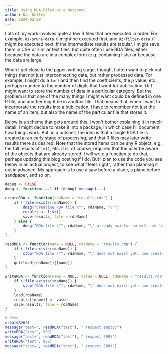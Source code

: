 ```yaml
---
title: Using RDA Files as a Notebook
author: Dan Kelley
date: 2024-02-08
---
```


Lots of my work involves quite a few R files that are executed in order.  For
example, `01-prune-data.R` might be executed first, and `02-filter-data.R`
might be executed next.  If the intermediate results are tabular, I might save
them in CSV or similar text files, but quite often I use RDA files, either
because the data are in a complex form (e.g. containing lists) or because the
data are large.

When I get close to the paper-writing stage, though, I often want to pick out
things that not just interconnecting data, but rather processed data. For
example, I might do a `lm()` and then find the coefficients, the $p$ value,
etc., perhaps rounded to the number of digits that I want for publication.  Or
I might want to store the number of data in a particular category.  But the
problem is that one of the many things I might want could be defined in one R
file, and another might be in another file. That means that, when I want to
incorporate the results into a publication, I have to remember not just the name
of an item, but also the name of the particular file that stores it.

Below is a scheme that gets around this.  I won't bother explaining it in much
detail.  I might decide to make it into a package, in which case I'll document
how things work.  But, in a nutshell, the idea is that a single RDA file is
created at an early stage of processing, and that R files may later write
results there as desired.  Note that the stored items can be any R object, e.g.
the full results of `lm()`, etc.  It is, of course, required that the user be
aware of the objects that are already stored.  I will write a function to do
that, perhaps updating this blog posting if I do.  But I plan to use the code
you see below in an actual project, to see what "feels right", rather than
planning it out in advance.  My approach is to use a saw before a plane, a
plane before sandpaper, and so on.


```R
debug <- FALSE
dmsg <- function(...) if (debug) message(...)

createRDA <- function(rdaName = "results.rda") {
    if (!file.exists(rdaName)) {
        dmsg("creating RDA file \"", rdaName, "\"")
        results <- list()
        save(results, file = rdaName)
    } else {
        dmsg("RDA file \"", rdaName, "\" already exists, so will not be recreated")
    }
}

readRDA <- function(name = NULL, rdaName = "results.rda") {
    if (!file.exists(rdaName)) {
        stop("RDA file \"", rdaName, "\" does not exist yet; use createRDA()")
    }
    get(load(rdaName))[[name]]
}

writeRDA <- function(name = NULL, value = NULL, rdaName = "results.rda") {
    if (!file.exists(rdaName)) {
        stop("RDA file \"", rdaName, "\" does not exist yet; use createRDA()")
    }
    load(rdaName)
    results[[name]] <- value
    save(results, file = rdaName)
}

# demo
createRDA()
message("test=", readRDA("test"), " (expect empty)")
writeRDA("test", 999)
message("test=", readRDA("test"), " (expect 999)")
writeRDA("test", 888)
message("test=", readRDA("test"), " (expect 888)")
```
